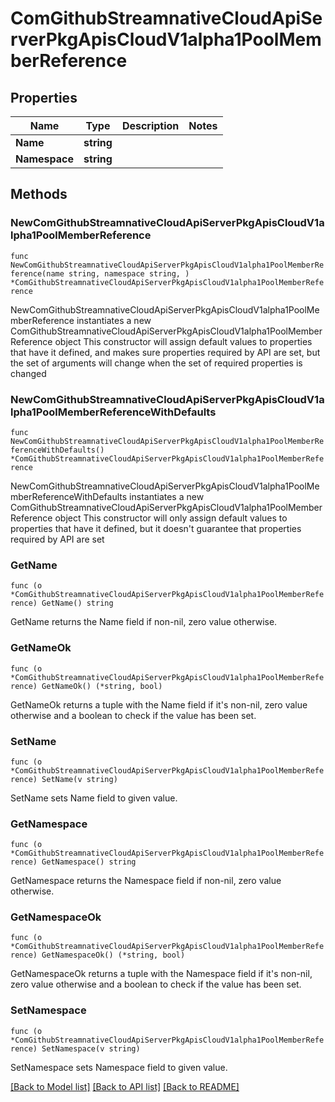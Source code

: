 # ComGithubStreamnativeCloudApiServerPkgApisCloudV1alpha1PoolMemberReference

## Properties

Name | Type | Description | Notes
------------ | ------------- | ------------- | -------------
**Name** | **string** |  | 
**Namespace** | **string** |  | 

## Methods

### NewComGithubStreamnativeCloudApiServerPkgApisCloudV1alpha1PoolMemberReference

`func NewComGithubStreamnativeCloudApiServerPkgApisCloudV1alpha1PoolMemberReference(name string, namespace string, ) *ComGithubStreamnativeCloudApiServerPkgApisCloudV1alpha1PoolMemberReference`

NewComGithubStreamnativeCloudApiServerPkgApisCloudV1alpha1PoolMemberReference instantiates a new ComGithubStreamnativeCloudApiServerPkgApisCloudV1alpha1PoolMemberReference object
This constructor will assign default values to properties that have it defined,
and makes sure properties required by API are set, but the set of arguments
will change when the set of required properties is changed

### NewComGithubStreamnativeCloudApiServerPkgApisCloudV1alpha1PoolMemberReferenceWithDefaults

`func NewComGithubStreamnativeCloudApiServerPkgApisCloudV1alpha1PoolMemberReferenceWithDefaults() *ComGithubStreamnativeCloudApiServerPkgApisCloudV1alpha1PoolMemberReference`

NewComGithubStreamnativeCloudApiServerPkgApisCloudV1alpha1PoolMemberReferenceWithDefaults instantiates a new ComGithubStreamnativeCloudApiServerPkgApisCloudV1alpha1PoolMemberReference object
This constructor will only assign default values to properties that have it defined,
but it doesn't guarantee that properties required by API are set

### GetName

`func (o *ComGithubStreamnativeCloudApiServerPkgApisCloudV1alpha1PoolMemberReference) GetName() string`

GetName returns the Name field if non-nil, zero value otherwise.

### GetNameOk

`func (o *ComGithubStreamnativeCloudApiServerPkgApisCloudV1alpha1PoolMemberReference) GetNameOk() (*string, bool)`

GetNameOk returns a tuple with the Name field if it's non-nil, zero value otherwise
and a boolean to check if the value has been set.

### SetName

`func (o *ComGithubStreamnativeCloudApiServerPkgApisCloudV1alpha1PoolMemberReference) SetName(v string)`

SetName sets Name field to given value.


### GetNamespace

`func (o *ComGithubStreamnativeCloudApiServerPkgApisCloudV1alpha1PoolMemberReference) GetNamespace() string`

GetNamespace returns the Namespace field if non-nil, zero value otherwise.

### GetNamespaceOk

`func (o *ComGithubStreamnativeCloudApiServerPkgApisCloudV1alpha1PoolMemberReference) GetNamespaceOk() (*string, bool)`

GetNamespaceOk returns a tuple with the Namespace field if it's non-nil, zero value otherwise
and a boolean to check if the value has been set.

### SetNamespace

`func (o *ComGithubStreamnativeCloudApiServerPkgApisCloudV1alpha1PoolMemberReference) SetNamespace(v string)`

SetNamespace sets Namespace field to given value.



[[Back to Model list]](../README.md#documentation-for-models) [[Back to API list]](../README.md#documentation-for-api-endpoints) [[Back to README]](../README.md)


